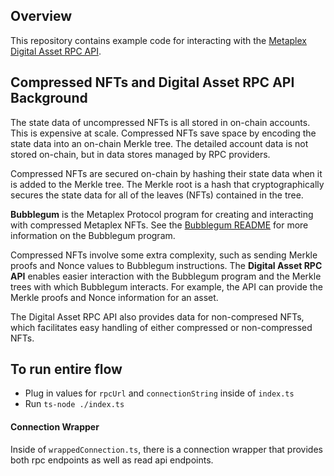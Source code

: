 ## Overview

This repository contains example code for interacting with the [Metaplex Digital Asset RPC API](https://github.com/metaplex-foundation/digital-asset-rpc-infrastructure).

## Compressed NFTs and Digital Asset RPC API Background

The state data of uncompressed NFTs is all stored in on-chain accounts.  This is expensive at scale.  Compressed NFTs save space by encoding the state data into an on-chain Merkle tree.  The detailed account data is not stored on-chain, but in data stores managed by RPC providers.

Compressed NFTs are secured on-chain by hashing their state data when it is added to the Merkle tree.  The Merkle root is a hash that cryptographically secures the state data for all of the leaves (NFTs) contained in the tree.

**Bubblegum** is the Metaplex Protocol program for creating and interacting with compressed Metaplex NFTs.  See the [Bubblegum README](https://github.com/metaplex-foundation/metaplex-program-library/blob/master/bubblegum/program/README.md) for more information on the Bubblegum program.

Compressed NFTs involve some extra complexity, such as sending Merkle proofs and Nonce values to Bubblegum instructions.  The **Digital Asset RPC API** enables easier interaction with the Bubblegum program and the Merkle trees with which Bubblegum interacts.  For example, the API can provide the Merkle proofs and Nonce information for an asset.

The Digital Asset RPC API also provides data for non-compresed NFTs, which facilitates easy handling of either compressed or non-compressed NFTs.


## To run entire flow
- Plug in values for `rpcUrl` and `connectionString` inside of `index.ts`
- Run `ts-node ./index.ts` 

#### Connection Wrapper
Inside of `wrappedConnection.ts`, there is a connection wrapper that provides both rpc endpoints as well as read api endpoints.


